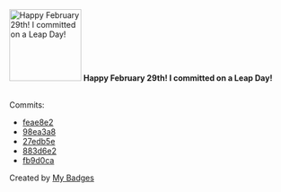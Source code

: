 <img src="https://my-badges.github.io/my-badges/leap-day.png" alt="Happy February 29th! I committed on a Leap Day!" title="Happy February 29th! I committed on a Leap Day!" width="128">
<strong>Happy February 29th! I committed on a Leap Day!</strong>
<br><br>

Commits:

- <a href="https://github.com/ungdev/ScribUTT/commit/feae8e2f2ea01a517328164f1accc13fd41c5e8d">feae8e2</a>
- <a href="https://github.com/n3rada/n3rada/commit/98ea3a84ab3e12d07608a6fd2f6e2f50f167b692">98ea3a8</a>
- <a href="https://github.com/n3rada/n3rada/commit/27edb5e0564458d304c474e399489b422b502a91">27edb5e</a>
- <a href="https://github.com/ungdev/ScribUTT/commit/883d6e2e0b7518c3392dd6c22eeb7936deab622b">883d6e2</a>
- <a href="https://github.com/ungdev/ScribUTT/commit/fb9d0cae4d99c1f59102c1b9de29b01e35aa0a53">fb9d0ca</a>


Created by <a href="https://github.com/my-badges/my-badges">My Badges</a>